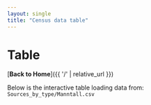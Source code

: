```yaml
---
layout: single
title: "Census data table"
---
```

# Table

[**Back to Home**]({{ '/' | relative_url }})


Below is the interactive table loading data from:
`Sources_by_type/Manntall.csv`

<table id="manntall-table" class="display">
  <thead>
    <!-- your columns -->
  </thead>
  <tbody></tbody>
</table>